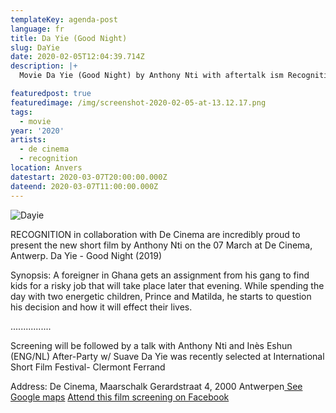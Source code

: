 ```yaml
---
templateKey: agenda-post
language: fr
title: Da Yie (Good Night)
slug: DaYie
date: 2020-02-05T12:04:39.714Z
description: |+
  Movie Da Yie (Good Night) by Anthony Nti with aftertalk ism Recognition

featuredpost: true
featuredimage: /img/screenshot-2020-02-05-at-13.12.17.png
tags:
  - movie
year: '2020'
artists:
  - de cinema
  - recognition
location: Anvers
datestart: 2020-03-07T20:00:00.000Z
dateend: 2020-03-07T11:00:00.000Z
---
```

![Dayie](/img/screenshot-2020-02-05-at-13.12.17.png "Day Yie")

RECOGNITION in collaboration with De Cinema are incredibly proud to present the new short film by Anthony Nti on the 07 March at De Cinema, Antwerp.
Da Yie - Good Night (2019)


Synopsis:
A foreigner in Ghana gets an assignment from his gang to find kids for a risky job that will take place later that evening. While spending the day with two energetic children, Prince and Matilda, he starts to question his decision and how it will effect their lives.


................

Screening will be followed by a talk with Anthony Nti and Inès Eshun (ENG/NL)
After-Party w/ Suave
Da Yie was recently selected at International Short Film Festival- Clermont Ferrand

Address: De Cinema, Maarschalk Gerardstraat 4, 2000 Antwerpen[ See Google maps](https://goo.gl/maps/D8ybTZuQ7QNFQ8ys6)
[Attend this film screening on Facebook](https://www.facebook.com/events/549727302555057/)
